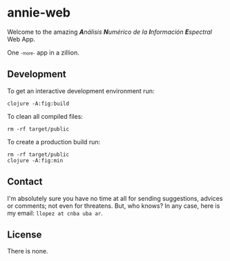 # annie-web

Welcome to the amazing ***A****nálisis* ***N****umérico de la* ***I****nformación* ***E****spectral* Web App.

One <font size="1">-more-</font> app in a zillion.

## Development

To get an interactive development environment run:

    clojure -A:fig:build

To clean all compiled files:

    rm -rf target/public

To create a production build run:

	rm -rf target/public
	clojure -A:fig:min

## Contact

I'm absolutely sure you have no time at all for sending suggestions, advices or comments; not even for threatens. But, who knows? In any case, here is my email: `llopez at cnba uba ar`.

## License

There is none.
